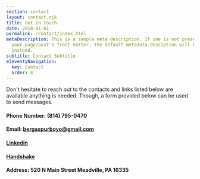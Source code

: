```yaml
---
section: contact
layout: contact.njk
title: Get in touch
date: 2018-01-01
permalink: /contact/index.html
metaDescription: This is a sample meta description. If one is not present in
  your page/post's front matter, the default metadata.desciption will be used
  instead.
subtitle: Contact Subtitle
eleventyNavigation:
  key: Contact
  order: 4
---
```


Don't hesitate to reach out to the contacts and links listed below are available anything is needed. Though, a form provided below can be used to send messages.

#### Phone Number: (814) 795-0470
#### Email: bergaspurboyo@gmail.com
#### [Linkedin](https://www.linkedin.com/in/bergas-anargya-24211a154/)
#### [Handshake](https://allegheny.joinhandshake.com/stu/users/33496714)
#### Address: 520 N Main Street Meadville, PA 16335 